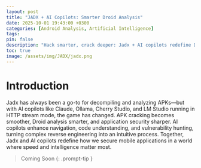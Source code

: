 ```yaml
---
layout: post
title: "JADX + AI Copilots: Smarter Droid Analysis"
date: 2025-10-01 19:43:00 +0300
categories: [Android Analysis, Artificial Intelligence]
tags: 
pin: false
description: "Hack smarter, crack deeper: Jadx + AI copilots redefine Droid app security analysis like a goddess."
toc: true
image: /assets/img/JADX/jadx.png
---
```




<h1>Introduction</h1>

Jadx has always been a go-to for decompiling and analyzing APKs—but with AI copilots like Claude, Ollama, Cherry Studio, and LM Studio running in HTTP stream mode, the game has changed. APK cracking becomes smoother, Droid analysis smarter, and application security sharper. AI copilots enhance navigation, code understanding, and vulnerability hunting, turning complex reverse engineering into an intuitive process. Together, Jadx and AI copilots redefine how we secure mobile applications in a world where speed and intelligence matter most.


> Coming Soon
{: .prompt-tip }